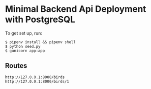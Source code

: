 # Minimal Backend Api Deployment with PostgreSQL

To get set up, run:

```console
$ pipenv install && pipenv shell
$ python seed.py 
$ gunicorn app:app
```

## Routes 
```
http://127.0.0.1:8000/birds 
http://127.0.0.1:8000/birds/1
```